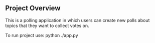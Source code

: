 ## Project Overview

This is a polling application in which users can create new polls about topics that they want to collect votes on.

To run project use: python ./app.py
